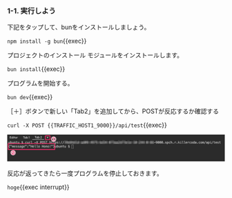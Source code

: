### 1-1. 実行しよう
下記をタップして、bunをインストールしましょう。

`npm install -g bun`{{exec}}

プロジェクトのインストール
モジュールをインストールします。

`bun install`{{exec}}

プログラムを開始する。

`bun dev`{{exec}}

［＋］ボタンで新しい「Tab2」を追加してから、POSTが反応するか確認する

`curl -X POST {{TRAFFIC_HOST1_9000}}/api/test`{{exec}}

![s100](https://raw.githubusercontent.com/gaomar/killercoda-scenario/master/bun-hono-line-handson-playground/images/s100.png)

反応が返ってきたら一度プログラムを停止しておきます。

`hoge`{{exec interrupt}}